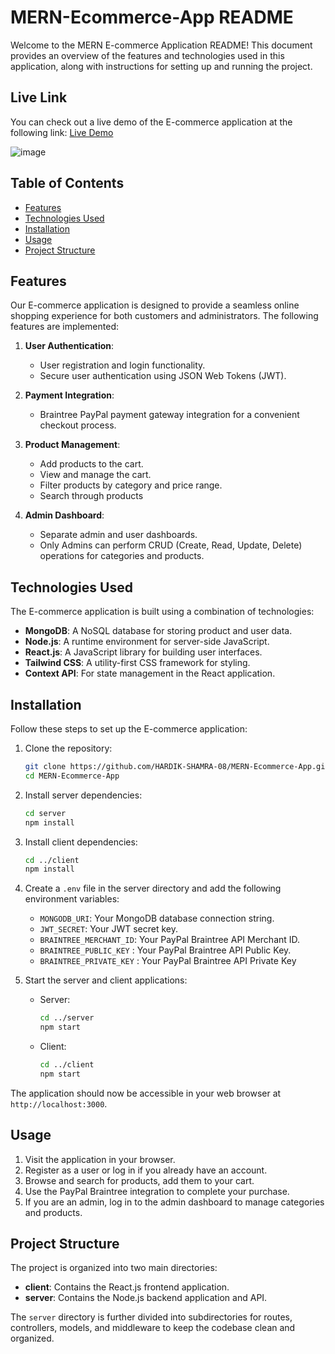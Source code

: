 # MERN-Ecommerce-App README

Welcome to the MERN E-commerce Application README! This document provides an overview of the features and technologies used in this application, along with instructions for setting up and running the project.

## Live Link 
You can check out a live demo of the E-commerce application at the following link: [Live Demo](https://uncommon.cyclic.app/)

![image](https://github.com/HARDIK-SHARMA-08/MERN-Ecommerce-App/assets/72403424/d62a6c58-fa38-44ff-a33a-efddc39ebc73) 

## Table of Contents

- [Features](#features)
- [Technologies Used](#technologies-used)
- [Installation](#installation)
- [Usage](#usage)
- [Project Structure](#project-structure)

## Features

Our E-commerce application is designed to provide a seamless online shopping experience for both customers and administrators. The following features are implemented:

1. **User Authentication**:
   - User registration and login functionality.
   - Secure user authentication using JSON Web Tokens (JWT).

2. **Payment Integration**:
   - Braintree PayPal payment gateway integration for a convenient checkout process.

3. **Product Management**:
   - Add products to the cart.
   - View and manage the cart.
   - Filter products by category and price range.
   - Search through products
   
4. **Admin Dashboard**:
   - Separate admin and user dashboards.
   - Only Admins can perform CRUD (Create, Read, Update, Delete) operations for categories and products.
   
## Technologies Used

The E-commerce application is built using a combination of technologies:

- **MongoDB**: A NoSQL database for storing product and user data.
- **Node.js**: A runtime environment for server-side JavaScript.
- **React.js**: A JavaScript library for building user interfaces.
- **Tailwind CSS**: A utility-first CSS framework for styling.
- **Context API**: For state management in the React application.

## Installation

Follow these steps to set up the E-commerce application:

1. Clone the repository:
   ```bash
   git clone https://github.com/HARDIK-SHAMRA-08/MERN-Ecommerce-App.git
   cd MERN-Ecommerce-App
   ```

2. Install server dependencies:
   ```bash
   cd server
   npm install
   ```

3. Install client dependencies:
   ```bash
   cd ../client
   npm install
   ```

4. Create a `.env` file in the server directory and add the following environment variables:
   - `MONGODB_URI`: Your MongoDB database connection string.
   - `JWT_SECRET`: Your JWT secret key.
   - `BRAINTREE_MERCHANT_ID`: Your PayPal Braintree API Merchant ID.
   - `BRAINTREE_PUBLIC_KEY` : Your PayPal Braintree API Public Key.
   - `BRAINTREE_PRIVATE_KEY` : Your PayPal Braintree API Private Key

5. Start the server and client applications:
   - Server:
     ```bash
     cd ../server
     npm start
     ```
   - Client:
     ```bash
     cd ../client
     npm start
     ```

The application should now be accessible in your web browser at `http://localhost:3000`.

## Usage

1. Visit the application in your browser.
2. Register as a user or log in if you already have an account.
3. Browse and search for products, add them to your cart.
4. Use the PayPal Braintree integration to complete your purchase.
5. If you are an admin, log in to the admin dashboard to manage categories and products.

## Project Structure

The project is organized into two main directories:

- **client**: Contains the React.js frontend application.
- **server**: Contains the Node.js backend application and API.

The `server` directory is further divided into subdirectories for routes, controllers, models, and middleware to keep the codebase clean and organized.
